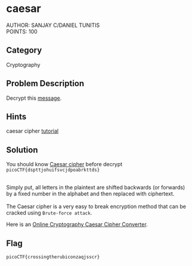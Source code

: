 <h1>caesar</h1>
AUTHOR: SANJAY C/DANIEL TUNITIS<br>
POINTS: 100

<h2>Category</h2>
Cryptography

<h2>Problem Description</h2>
Decrypt this <a href="https://github.com/laiyutong/picoCTF_2019_writeup/blob/main/Cryptography/caesar/ciphertext">message</a>.

<h2>Hints</h2>
caesar cipher <a href="https://privacycanada.net/classical-encryption/caesar-cipher/">tutorial</a>

<h2>Solution</h2>
You should know <a href="https://en.wikipedia.org/wiki/Caesar_cipher">Caesar cipher</a> before
decrypt <code>picoCTF{dspttjohuifsvcjdpoabrkttds}</code><br><br>

Simply put, all letters in the plaintext are shifted backwards (or forwards)<br>
by a fixed number in the alphabet and then replaced with ciphertext.<br><br>
The Caesar cipher is a very easy to break encryption method that can be cracked using <code>Brute-force attack</code>.

Here is an <a href="https://www.mymathtables.com/calculator/digital/caesar-cipher-encript-decript-converter.html">Online Cryptography Caesar Cipher Converter</a>.

<h2>Flag</h2>
<code>picoCTF{crossingtherubiconzaqjsscr}</code>
